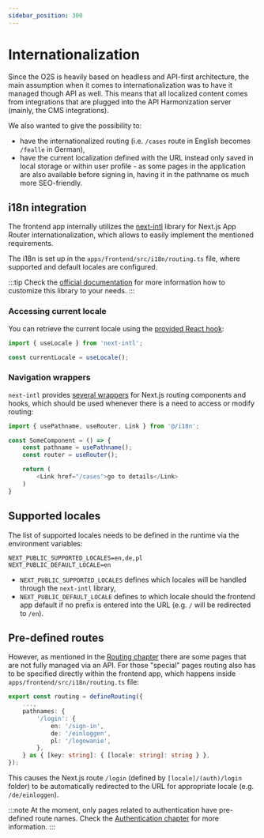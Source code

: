 ```yaml
---
sidebar_position: 300
---
```


# Internationalization

Since the O2S is heavily based on headless and API-first architecture, the main assumption when it comes to internationalization was to have it managed though API as well. This means that all localized content comes from integrations that are plugged into the API Harmonization server (mainly, the CMS integrations).

We also wanted to give the possibility to:
- have the internationalized routing (i.e. `/cases` route in English becomes `/fealle` in German),
- have the current localization defined with the URL instead only saved in local storage or within user profile - as some pages in the application are also available before signing in, having it in the pathname os much more SEO-friendly.

## i18n integration

The frontend app internally utilizes the [next-intl](https://next-intl.dev/) library for Next.js App Router internationalization, which allows to easily implement the mentioned requirements.

The i18n is set up in the `apps/frontend/src/i18n/routing.ts` file, where supported and default locales are configured.

:::tip
Check the [official documentation](https://next-intl.dev/docs/getting-started/app-router/with-i18n-routing) for more information how to customize this library to your needs.
:::

### Accessing current locale

You can retrieve the current locale using the [provided React hook](https://next-intl.dev/docs/usage/configuration#locale):

```typescript
import { useLocale } from 'next-intl';

const currentLocale = useLocale();
```

### Navigation wrappers

`next-intl` provides [several wrappers](https://next-intl.dev/docs/routing/navigation#apis) for Next.js routing components and hooks, which should be used whenever there is a need to access or modify routing:
```typescript jsx
import { usePathname, useRouter, Link } from '@/i18n';

const SomeComponent = () => {
    const pathname = usePathname();
    const router = useRouter();

    return (
        <Link href="/cases">go to details</Link>
    )
}
```

## Supported locales

The list of supported locales needs to be defined in the runtime via the environment variables:

```dotenv
NEXT_PUBLIC_SUPPORTED_LOCALES=en,de,pl
NEXT_PUBLIC_DEFAULT_LOCALE=en
```

- `NEXT_PUBLIC_SUPPORTED_LOCALES` defines which locales will be handled through the `next-intl` library,
- `NEXT_PUBLIC_DEFAULT_LOCALE` defines to which locale should the frontend app default if no prefix is entered into the URL (e.g. `/` will be redirected to `/en`).

## Pre-defined routes

However, as mentioned in the [Routing chapter](./routing.md) there are some pages that are not fully managed via an API. For those "special" pages routing also has to be specified directly within the frontend app, which happens inside `apps/frontend/src/i18n/routing.ts` file:

```typescript
export const routing = defineRouting({
    ...,
    pathnames: {
        '/login': {
            en: '/sign-in',
            de: '/einloggen',
            pl: '/logowanie',
        },
    } as { [key: string]: { [locale: string]: string } },
});
```

This causes the Next.js route `/login` (defined by `[locale]/(auth)/login` folder) to be automatically redirected to the URL for appropriate locale (e.g. `/de/einloggen`).

:::note
At the moment, only pages related to authentication have pre-defined route names. Check the [Authentication chapter](./authentication.md) for more information.
:::

